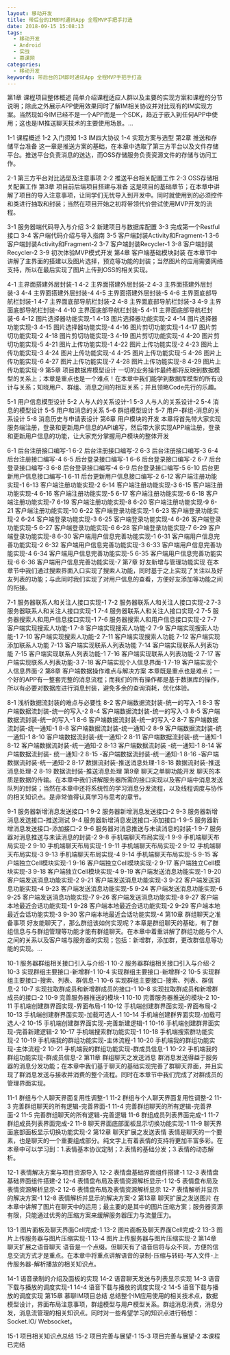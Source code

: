 ```yaml
---
layout: 移动开发
title: 带后台的IM即时通讯App 全程MVP手把手打造
date: 2018-09-15 15:08:13
tags:
  - 移动开发
  - Android
  - 实战
  - 慕课网
categories:
  - 移动开发
keywords: 带后台的IM即时通讯App 全程MVP手把手打造
---
```

第1章 课程项目整体概述
简单介绍课程适应人群以及主要的实现方案和课程的分节说明；除此之外展示APP使用效果同时了解IM相关协议并对比现有的IM实现方案。当然现如今IM已经不是一个APP而是一个SDK，趋近于嵌入到任何APP中使用；这也是IM推送聊天技术的主要使用场景。...

1-1 课程概述
1-2 入门须知
1-3 IM四大协议
1-4 实现方案与选型
第2章 推送和存储平台准备
这一章是推送方案的基础，在本章中选取了第三方平台以及文件存储平台。推送平台负责消息的送达，而OSS存储服务负责资源文件的存储与访问工作。

2-1 第三方平台对比选型及注意事项
2-2 推送平台相关配置工作
2-3 OSS存储相关配置工作
第3章 项目前后端项目搭建与准备
这是项目的基础章节；在本章中讲解了项目的导入注意事项，让同学们无忧导入到开发中。同时就使用到的必须控件和类进行抽取和封装；当然在项目开始之初将带领代价尝试使用MVP开发的流程。
<!-- more -->
3-1 服务器端代码导入与介绍
3-2 新建项目与数据库配置
3-3 完成第一个Restful接口
3-4 客户端代码介绍与导入指南
3-5 客户端封装Activity和Fragment-1
3-6 客户端封装Activity和Fragment-2
3-7 客户端封装Recycler-1
3-8 客户端封装Recycler-2
3-9 初次体验MVP模式开发
第4章 客户端基础模块封装
在本章节中讲解了主界面的搭建以及图片选择，预览等功能的封装；当然图片的应用需要网络支持，所以在最后实现了图片上传到OSS的相关实现。

4-1 主界面搭建外层封装-1
4-2 主界面搭建外层封装-2
4-3 主界面搭建外层封装-3
4-4 主界面搭建外层封装-4
4-5 主界面搭建外层封装-5
4-6 主界面底部导航栏封装-1
4-7 主界面底部导航栏封装-2
4-8 主界面底部导航栏封装-3
4-9 主界面底部导航栏封装-4
4-10 主界面底部导航栏封装-5
4-11 主界面底部导航栏封装-6
4-12 图片选择器功能实现-1
4-13 图片选择器功能实现-2
4-14 图片选择器功能实现-3
4-15 图片选择器功能实现-4
4-16 图片剪切功能实现-1
4-17 图片剪切功能实现-2
4-18 图片剪切功能实现-3
4-19 图片剪切功能实现-4
4-20 图片剪切功能实现-5
4-21 图片上传功能实现-1
4-22 图片上传功能实现-2
4-23 图片上传功能实现-3
4-24 图片上传功能实现-4
4-25 图片上传功能实现-5
4-26 图片上传功能实现-6
4-27 图片上传功能实现-7
4-28 图片上传功能实现-8
4-29 图片上传功能实现-9
第5章 项目数据库模型设计
一切的业务操作最终都将反映到数据模型的关系上；本章是重点也是一个难点！在本章中我们能学到数据库模型的所有设计与关系；知晓用户、群组、消息之间的相互关系；并且领略Code先行的乐趣。

5-1 用户信息模型设计
5-2 人与人的关系设计-1
5-3 人与人的关系设计-2
5-4 消息的模型设计
5-5 用户和消息的关系
5-6 群组模型设计
5-7 用户-群组-消息的关系设计
5-8 消息历史与申请表设计
第6章 用户模块的开发
本章将首先带大家实现服务端注册，登录和更新用户信息的API编写，然后带大家实现APP端注册，登录和更新用户信息的功能，让大家充分掌握用户模块的整体开发

6-1 后台注册接口编写-1
6-2 后台注册接口编写-2
6-3 后台注册接口编写-3
6-4 后台注册接口编写-4
6-5 后台登录接口编写-1
6-6 后台登录接口编写-2
6-7 后台登录接口编写-3
6-8 后台登录接口编写-4
6-9 后台登录接口编写-5
6-10 后台更新用户信息接口编写-1
6-11 后台更新用户信息接口编写-2
6-12 客户端注册功能实现-1
6-13 客户端注册功能实现-2
6-14 客户端注册功能实现-3
6-15 客户端注册功能实现-4
6-16 客户端注册功能实现-5
6-17 客户端注册功能实现-6
6-18 客户端注册功能实现-7
6-19 客户端注册功能实现-8
6-20 客户端注册功能实现-9
6-21 客户端注册功能实现-10
6-22 客户端登录功能实现-1
6-23 客户端登录功能实现-2
6-24 客户端登录功能实现-3
6-25 客户端登录功能实现-4
6-26 客户端登录功能实现-5
6-27 客户端登录功能实现-6
6-28 客户端登录功能实现-7
6-29 客户端登录功能实现-8
6-30 客户端用户信息完善功能实现-1
6-31 客户端用户信息完善功能实现-2
6-32 客户端用户信息完善功能实现-3
6-33 客户端用户信息完善功能实现-4
6-34 客户端用户信息完善功能实现-5
6-35 客户端用户信息完善功能实现-6
6-36 客户端用户信息完善功能实现-7
第7章 好友新增与管理功能实现
在本章节中我们通过搜索界面入口实现了搜索人功能，同时基于之上实现了关注以及好友列表的功能；与此同时我们实现了对用户信息的查看，方便好友添加等功能之间的衔接。

7-1 服务器联系人和关注人接口实现-1
7-2 服务器联系人和关注人接口实现-2
7-3 服务器联系人和关注人接口实现-1
7-4 服务器联系人和关注人接口实现-2
7-5 服务器搜索人和用户信息接口实现-1
7-6 服务器搜索人和用户信息接口实现-2
7-7 客户端实现搜索人功能-1
7-8 客户端实现搜索人功能-2
7-9 客户端实现搜索人功能-1
7-10 客户端实现搜索人功能-2
7-11 客户端实现搜索人功能
7-12 客户端实现添加联系人功能
7-13 客户端实现联系人列表功能
7-14 客户端实现联系人列表功能
7-15 客户端实现联系人列表功能-1
7-16 客户端实现联系人列表功能-2
7-17 客户端实现联系人列表功能-3
7-18 客户端实现个人信息界面-1
7-19 客户端实现个人信息界面-2
第8章 客户端数据操作难点与解决方案
本章既是重点也是难点；一个好的APP有一整套完整的消息流程；而我们的所有操作都是基于数据库的操作，所以有必要对数据库进行消息封装，避免多余的查询消耗，优化体验。

8-1 浅析数据流封装的难点与必要性
8-2 客户端数据流封装-统一的写入-1
8-3 客户端数据流封装-统一的写入-2
8-4 客户端数据流封装-统一的写入-3
8-5 客户端数据流封装-统一的写入-1
8-6 客户端数据流封装-统一的写入-2
8-7 客户端数据流封装-统一通知-1
8-8 客户端数据流封装-统一通知-2
8-9 客户端数据流封装-统一通知-1
8-10 客户端数据流封装-统一通知-2
8-11 客户端数据流封装-统一通知-1
8-12 客户端数据流封装-统一通知-2
8-13 客户端数据流封装 -统一通知-1
8-14 客户端数据流封装- 统一通知-2
8-15 -客户端数据流封装-统一通知-1
8-16 -客户端数据流封装-统一通知-2
8-17 数据流封装-推送消息处理-1
8-18 数据流封装-推送消息处理-2
8-19 数据流封装-推送消息处理
第9章 聊天之单聊功能开发
聊天的本质是数据的传输。在本章中我们讲解服务器所需的接口实现以及客户端中消息发送队列的封装；当然在本章中还将系统性的学习消息分发流程，以及线程调度与协作的相关知识点。是非常值得认真学习与思考的章节。

9-1 服务器新增消息发送接口-1
9-2 服务器新增消息发送接口-2
9-3 服务器新增消息发送接口-推送测试
9-4 服务器新增消息发送接口-添加接口-1
9-5 服务器新增消息发送接口-添加接口-2
9-6 服务器对消息推送与未读消息的封装-1
9-7 服务器对消息推送与未读消息的封装-2
9-8 手机端聊天布局实现-1
9-9 手机端聊天布局实现-2
9-10 手机端聊天布局实现-1
9-11 手机端聊天布局实现-2
9-12 手机端聊天布局实现-3
9-13 手机端聊天布局实现-4
9-14 手机端聊天布局实现-5
9-15 客户端独立Cell模块实现-1
9-16 客户端独立Cell模块实现-2
9-17 客户端独立Cell模块实现-3
9-18 客户端独立Cell模块实现-4
9-19 客户端发送消息功能实现-1
9-20 客户端发送消息功能实现-2
9-21 客户端发送消息功能实现-3
9-22 客户端发送消息功能实现-4
9-23 客户端发送消息功能实现-5
9-24 客户端发送消息功能实现-6
9-25 客户端发送消息功能实现-7
9-26 客户端发送消息功能实现-8
9-27 客户端本地最近会话功能实现-1
9-28 客户端本地最近会话功能实现-2
9-29 客户端本地最近会话功能实现-3
9-30 客户端本地最近会话功能实现-4
第10章 群组聊天之准备事项
好友能聊天了，那么群组该如何实现呢？本章是群组聊天的基础，有了群组信息与与群组管理等功能才能有群组聊天。在本章中着重讲解了群组功能与个人之间的关系以及客户端与服务器的实现；包括：新增群，添加群，更改群信息等功能的实现。...

10-1 服务器群组相关接口引入与介绍-1
10-2 服务器群组相关接口引入与介绍-2
10-3 实现群组主要接口-新增群-1
10-4 实现群组主要接口-新增群-2
10-5 实现群组主要接口-搜索、列表、群信息-1
10-6 实现群组主要接口-搜索、列表、群信息-2
10-7 实现拉取群成员和新增群成员的接口-1
10-8 实现拉取群成员和新增群成员的接口-2
10-9 完善服务器推送的模块-1
10-10 完善服务器推送的模块-2
10-11 手机端创建群界面实现-界面布局-1
10-12 手机端创建群界面实现-界面布局-2
10-13 手机端创建群界面实现-加载可选人-1
10-14 手机端创建群界面实现-加载可选人-2
10-15 手机端创建群界面实现-完善新建逻辑-1
10-16 手机端创建群界面实现-完善新建逻辑-2
10-17 手机端搜索群功能实现-1
10-18 手机端搜索群功能实现-2
10-19 手机端我的群组功能实现-主体流程-1
10-20 手机端我的群组功能实现-主体流程-2
10-21 手机端我的群组功能实现-群成员信息-1
10-22 手机端我的群组功能实现-群成员信息-2
第11章 群组聊天之发送消息
群消息发送得益于服务器的消息分发功能；在本章中我们基于聊天的基础实现完善了群聊天界面，并且实现了群消息发送与接收并消费的整个流程。同时在本章节中我们完成了对群成员的管理界面实现。

11-1 群组与个人聊天界面复用性调整-1
11-2 群组与个人聊天界面复用性调整-2
11-3 完善群组聊天的所有逻辑-完善界面-1
11-4 完善群组聊天的所有逻辑-完善界面-2
11-5 完善群组聊天的所有逻辑-完善逻辑
11-6 群组成员列表界面完成-1
11-7 群组成员列表界面完成-2
11-8 聊天界面底部面板显示切换功能实现-1
11-9 聊天界面底部面板显示切换功能实现-2
第12章 聊天扩展之发送表情
表情是聊天的一个要素，也是聊天的一个重要组成部分。纯文字上有着表情的支持将更加丰富多彩。在本章中可以学习到：1.表情基本协议定制；2.表情的基础分发；3.表情的动态解析。

12-1 表情解决方案与项目资源导入
12-2 表情盘基础界面组件搭建-1
12-3 表情盘基础界面组件搭建-2
12-4 表情盘布局及表情资源解析显示-1
12-5 表情盘布局及表情资源解析显示-2
12-6 表情盘布局及表情资源解析显示
12-7 表情解析并显示的解决方案-1
12-8 表情解析并显示的解决方案-2
第13章 聊天扩展之发送图片
在本章中讲解了图片在聊天中的运用；最主要的是其中的图片压缩方案；服务器资源有限，只能通过优秀的压缩方案来缓解服务器压力与流量压力。

13-1 图片面板及聊天界面Cell完成-1
13-2 图片面板及聊天界面Cell完成-2
13-3 图片上传服务器与图片压缩实现-1
13-4 图片上传服务器与图片压缩实现-2
第14章 聊天扩展之语音聊天
语音是一个点缀。但聊天有了语音后将与众不同，方便的信息交流方式才是重点。在本章中将重点讲解语音的录制-压缩与转码-写入文件-上传服务器-解析播放的相关知识点。

14-1 语音录制的介绍及面板的实现
14-2 语音聊天发送与列表显示实现
14-3 语音下载与播放的调度实现-1
14-4 语音下载与播放的调度实现-2
14-5 语音下载与播放的调度实现
第15章 慕聊IM项目总结
总结整个IM应用使用的相关技术点，数据模型设计，界面布局注意事项，群组模型与用户模型关系。群组消息消费，消息分发，消息流管理的相关知识点。同时对一些希望学习的知识点进行畅想：Socket.IO/ Websocket。

15-1 项目相关知识点总结
15-2 项目完善与展望-1
15-3 项目完善与展望-2
本课程已完结

<div id="jspay" sid="lArppIl4159" style="display:none">lArppIl4159</div>
<script type="text/javascript" src="https://www.fageka.com/j.js"></script>
<script type="text/javascript" src="https://www.fageka.com/e.js" charset="utf-8"></script>
